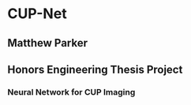 # CUP-Net
## Matthew Parker 
## Honors Engineering Thesis Project
### Neural Network for CUP Imaging
